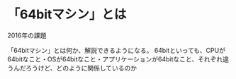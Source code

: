 # 「64bitマシン」とは

2016年の課題

「64bitマシン」とは何か、解説できるようになる。
64bitといっても、CPUが64bitなこと・OSが64bitなこと・アプリケーションが64bitなこと、それぞれ違うんだろうけど、どのように関係しているのか

